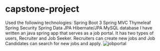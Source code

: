 # capstone-project

 Used the following technologies:
Spring Boot 3
Spring MVC
Thymeleaf
Spring Security
Spring Data JPA
Hibernate/JPA
MySQL database
I have written an java spring app that serves as a job portal.  It has two types of users, Recruiter and Job Seeker.
Recruiters can create new jobs and Job Candidates can search for new jobs and apply.
![jobportal](https://github.com/user-attachments/assets/f70260df-8ced-4fcf-94dc-edce0386f715)
